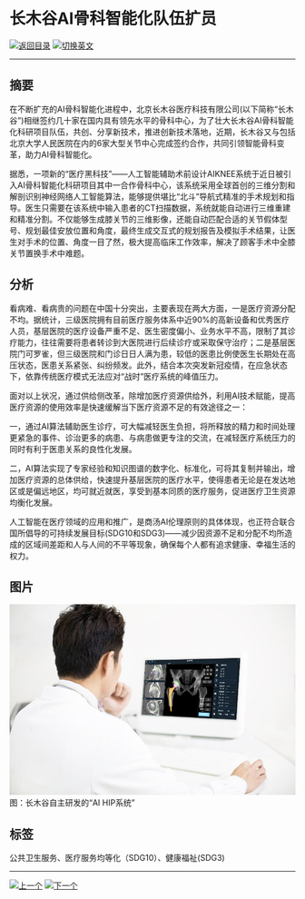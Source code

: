 # 长木谷AI骨科智能化队伍扩员

[![返回目录](http://img.shields.io/badge/点击-返回目录-875A7B.svg?style=flat&colorA=8F8F8F)](/)
[![切换英文](http://img.shields.io/badge/切换-英文-875A7B.svg?style=flat&colorA=8F8F8F)](https://doc.shanghaiopen.org.cn/case/10/en_3.html)

----------

## 摘要

在不断扩充的AI骨科智能化进程中，北京长木谷医疗科技有限公司(以下简称“长木谷”)相继签约几十家在国内具有领先水平的骨科中心，为了壮大长木谷AI骨科智能化科研项目队伍，共创、分享新技术，推进创新技术落地，近期，长木谷又与包括北京大学人民医院在内的6家大型关节中心完成签约合作，共同引领智能骨科变革，助力AI骨科智能化。

据悉，一项新的“医疗黑科技”——人工智能辅助术前设计AIKNEE系统于近日被引入AI骨科智能化科研项目其中一合作骨科中心，该系统采用全球首创的三维分割和解剖识别神经网络人工智能算法，能够提供堪比“北斗”导航式精准的手术规划和指导。医生只需要在该系统中输入患者的CT扫描数据，系统就能自动进行三维重建和精准分割。不仅能够生成膝关节的三维影像，还能自动匹配合适的关节假体型号、规划最佳安放位置和角度，最终生成交互式的规划报告及模拟手术结果，让医生对手术的位置、角度一目了然，极大提高临床工作效率，解决了顾客手术中全膝关节置换手术中难题。

## 分析

看病难、看病贵的问题在中国十分突出，主要表现在两大方面，一是医疗资源分配不均。据统计，三级医院拥有目前医疗服务体系中近90%的高新设备和优秀医疗人员，基层医院的医疗设备严重不足、医生密度偏小、业务水平不高，限制了其诊疗能力，往往需要将患者转诊到大医院进行后续诊疗或采取保守治疗；二是基层医院门可罗雀，但三级医院和门诊日日人满为患，较低的医患比例使医生长期处在高压状态，医患关系紧张、纠纷频发。此外，结合本次突发新冠疫情，在应急状态下，依靠传统医疗模式无法应对“战时”医疗系统的峰值压力。

面对以上状况，通过供给侧改革，除增加医疗资源供给外，利用AI技术赋能，提高医疗资源的使用效率是快速缓解当下医疗资源不足的有效途径之一：

一，通过AI算法辅助医生诊疗，可大幅减轻医生负担，将所释放的精力和时间处理更紧急的事件、诊治更多的病患、与病患做更专注的交流，在减轻医疗系统压力的同时有利于医患关系的良性化发展。

二，AI算法实现了专家经验和知识图谱的数字化、标准化，可将其复制并输出，增加医疗资源的总体供给，快速提升基层医院的医疗水平，使得患者无论是在发达地区或是偏远地区，均可就近就医，享受到基本同质的医疗服务，促进医疗卫生资源均衡化发展。

人工智能在医疗领域的应用和推广，是商汤AI伦理原则的具体体现，也正符合联合国所倡导的可持续发展目标(SDG10和SDG3)——减少因资源不足和分配不均所造成的区域间差距和人与人间的不平等现象，确保每个人都有追求健康、幸福生活的权力。




## 图片

![图片](10.3.1.jpg)
图：长木谷自主研发的“AI HIP系统”


## 标签

公共卫生服务、医疗服务均等化（SDG10）、健康福祉(SDG3)


----------

 [![上一个](http://img.shields.io/badge/查看-上一个-875A7B.svg?style=flat&colorA=8F8F8F)](https://doc.shanghaiopen.org.cn/case/10/2.html)
 [![下一个](http://img.shields.io/badge/查看-下一个-875A7B.svg?style=flat&colorA=8F8F8F)](https://doc.shanghaiopen.org.cn/case/11/1.html)
 
 

